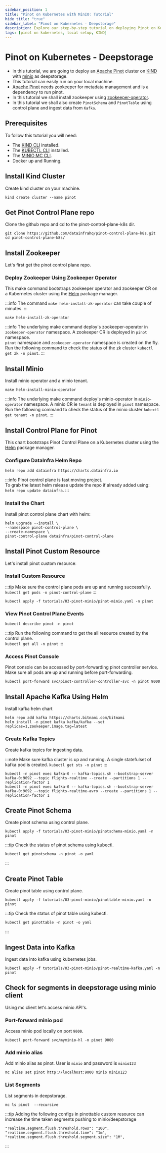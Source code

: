 ```yaml
---
sidebar_position: 1
title: "Pinot on Kubernetes with MinIO: Tutorial"
hide_title: "true"
sidebar_label: "Pinot on Kubernetes - Deepstorage"
description: Explore our step-by-step tutorial on deploying Pinot on Kubernetes using MinIO for deep storage. Learn how to harness the power of distributed data systems and optimize performance for your analytics workloads.
tags: [pinot on kubernetes, local setup, KIND]
---
```


# Pinot on Kubernetes - Deepstorage

-   In this tutorial, we are going to deploy an [Apache Pinot](https://github.com/apache/pinot) cluster on [KIND](https://kind.sigs.k8s.io/) with [minio](https://github.com/minio/minio) as deepstorage.
-   This tutorial can easily run on your local machine.
-   [Apache Pinot](https://github.com/apache/pinot) needs zookeeper for metadata management and is a dependency to run pinot.
-   In this tutorial we shall install zookeeper using [zookeeper-operator](https://github.com/pravega/zookeeper-operator).
-   In this tutorial we shall also create ```PinotSchema``` and ```PinotTable``` using control plane and ingest data from ```Kafka```.

## Prerequisites

To follow this tutorial you will need:

-   The [KIND CLI](https://kind.sigs.k8s.io/docs/user/quick-start#installation) installed.
-   The [KUBECTL CLI](https://kubernetes.io/docs/tasks/tools/#kubectl) installed.
-   The [MINIO MC CLI](https://min.io/docs/minio/linux/reference/minio-mc.html).
-   Docker up and Running.

## Install Kind Cluster

Create kind cluster on your machine.

<TerminalWindow>

```
kind create cluster --name pinot
```

</TerminalWindow>

## Get Pinot Control Plane repo

Clone the github repo and cd to the pinot-control-plane-k8s dir.

<TerminalWindow>

```
git clone https://github.com/datainfrahq/pinot-control-plane-k8s.git
cd pinot-control-plane-k8s/
```

</TerminalWindow>

## Install Zookeeper

Let's first get the pinot control plane repo.

### Deploy Zookeeper Using Zookeeper Operator

This make command bootstraps zookeeper operator and zookeeper CR on a Kubernetes cluster using the [Helm](https://helm.sh/) package manager.

:::info
The command `make helm-install-zk-operator` can take couple of minutes.
:::

<TerminalWindow>

```
make helm-install-zk-operator
```

</TerminalWindow>

:::info
The underlying make command deploy's zookeeper-operator in `zookeeper-operator` namespace.
A zookeeper CR is deployed in `pinot` namespace.  
`pinot` namespace and `zookeeper-operator` namespace is created on the fly.  
Run the following command to check the status of the zk cluster `kubectl get zk -n pinot`.
:::

## Install Minio 

Install minio operator and a minio tenant.
<TerminalWindow>

```
make helm-install-minio-operator
```

</TerminalWindow>

:::info
The underlying make command deploy's minio-operator in `minio-operator` namespace.
A minio CR ie ```tenant``` is deployed in `pinot` namespace.  
Run the following command to check the status of the minio cluster `kubectl get tenant -n pinot`.
:::

## Install Control Plane for Pinot

This chart bootstraps Pinot Control Plane on a Kubernetes cluster using the [Helm](https://helm.sh/) package manager.

### Configure DataInfra Helm Repo

<TerminalWindow>

```
helm repo add datainfra https://charts.datainfra.io
```

</TerminalWindow>

:::info
Pinot control plane is fast moving project.  
To grab the latest helm release update the repo
if already added using:  
`helm repo update datainfra`.
:::

### Install the Chart

Install pinot control plane chart with helm:

<TerminalWindow>

```
helm upgrade --install \
--namespace pinot-control-plane \
--create-namespace \
pinot-control-plane datainfra/pinot-control-plane
```

</TerminalWindow>

## Install Pinot Custom Resource

Let's install pinot custom resource:

### Install Custom Resource

:::tip
Make sure the control plane pods are up and running successfully.       
```kubectl get pods -n pinot-control-plane```
:::
<TerminalWindow>

```
kubectl apply -f tutorials/03-pinot-minio/pinot-minio.yaml -n pinot
```

</TerminalWindow>

### View Pinot Control Plane Events

<TerminalWindow>

```
kubectl describe pinot -n pinot
```

</TerminalWindow>


:::tip
Run the following command to get the all resource created by the control plane.  
`kubectl get all -n pinot`
:::

### Access Pinot Console

Pinot console can be accessed by port-forwarding pinot controller service. Make sure all pods are up and running before port-forwarding.

<TerminalWindow>

```
kubectl port-forward svc/pinot-controller-controller-svc -n pinot 9000
```

</TerminalWindow>

## Install Apache Kafka Using Helm

Install kafka helm chart

<TerminalWindow>

```
helm repo add kafka https://charts.bitnami.com/bitnami
helm install -n pinot kafka kafka/kafka --set replicas=1,zookeeper.image.tag=latest
```

</TerminalWindow>

### Create Kafka Topics

Create kafka topics for ingesting data.

:::note
Make sure kafka cluster is up and running. 
A single statefulset of kafka pod is created.
```kubectl get sts -n pinot```
:::

<TerminalWindow>

```
kubectl -n pinot exec kafka-0 -- kafka-topics.sh --bootstrap-server kafka-0:9092 --topic flights-realtime --create --partitions 1 --replication-factor 1
kubectl -n pinot exec kafka-0 -- kafka-topics.sh --bootstrap-server kafka-0:9092 --topic flights-realtime-avro --create --partitions 1 --replication-factor 1
```

</TerminalWindow>

## Create Pinot Schema 

Create pinot schema using control plane. 

<TerminalWindow>

```
kubectl apply -f tutorials/03-pinot-minio/pinotschema-minio.yaml -n pinot
```

</TerminalWindow>

:::tip
Check the status of pinot schema using kubectl.
```
kubectl get pinotschema -n pinot -o yaml
```
:::

## Create Pinot Table 

Create pinot table using control plane. 

<TerminalWindow>

```
kubectl apply -f tutorials/03-pinot-minio/pinottable-minio.yaml -n pinot
```

</TerminalWindow>

:::tip
Check the status of pinot table using kubectl.
```
kubectl get pinottable -n pinot -o yaml
```
:::

## Ingest Data into Kafka

Ingest data into kafka using kubernetes jobs.

<TerminalWindow>

```
kubectl apply -f tutorials/03-pinot-minio/pinot-realtime-kafka.yaml -n pinot
```

</TerminalWindow>

## Check for segments in deepstorage using minio client

Using mc client let's access minio API's.

### Port-forward minio pod

Access minio pod locally on port ```9000```.

<TerminalWindow>

```
kubectl port-forward svc/myminio-hl -n pinot 9000
```

</TerminalWindow>

### Add minio alias

Add minio alias as pinot. User is ```minio``` and password is ```minio123```

<TerminalWindow>

```
mc alias set pinot http://localhost:9000 minio minio123 
```

</TerminalWindow>


### List Segments

List segments in deepstorage.

<TerminalWindow>

```
mc ls pinot  --recursive
```

</TerminalWindow>

:::tip
Adding the following configs in pinottable custom resource can increase the time taken segments pushing to minio/deepstorage
```
"realtime.segment.flush.threshold.rows": "100",
"realtime.segment.flush.threshold.time": "1m",
"realtime.segment.flush.threshold.segment.size": "1M",
```
:::
